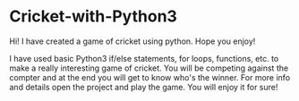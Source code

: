 # Cricket-with-Python3
Hi! I have created a game of cricket using python. Hope you enjoy!

I have used basic Python3 if/else statements, for loops, functions, etc. to make a really interesting game of cricket.
You will be competing against the compter and at the end you will get to know who's the winner. 
For more info and details open the project and play the game.
You will enjoy it for sure!

